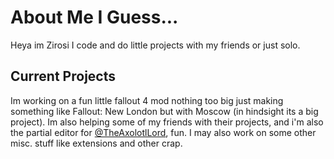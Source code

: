 # About Me I Guess...

Heya im Zirosi I code and do little projects with my friends or just solo.

## Current Projects

Im working on a fun little fallout 4 mod nothing too big just making something like Fallout: New London but with Moscow (in hindsight its a big project). Im also helping some of my friends with their projects, and i'm also the partial editor for [@TheAxolotlLord](https://github.com/TheAxolotlLord), fun. I may also work on some other misc. stuff like extensions and other crap.
